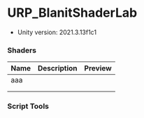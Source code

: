 # URP_BlanitShaderLab


- Unity version: 2021.3.13f1c1
 


### Shaders



| Name | Description | Preview |
| ---- | ----------- | ------- |
| aaa  |             |         |
|      |             |         |
|      |             |         |



### Script Tools




